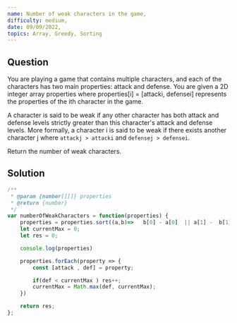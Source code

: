 ```yaml
---
name: Number of weak characters in the game,
difficulty: medium,
date: 09/09/2022,
topics: Array, Greedy, Sorting
---
```


## Question

You are playing a game that contains multiple characters, and each of the characters has two main properties: attack and defense. You are given a 2D integer array properties where properties[i] = [attacki, defensei] represents the properties of the ith character in the game.

A character is said to be weak if any other character has both attack and defense levels strictly greater than this character's attack and defense levels. More formally, a character i is said to be weak if there exists another character j where `attackj > attacki` and `defensej > defensei`.

Return the number of weak characters.

## Solution

```js:solution.js showLineNumbers
/**
 * @param {number[][]} properties
 * @return {number}
 */
var numberOfWeakCharacters = function(properties) {
    properties = properties.sort((a,b)=>   b[0] - a[0]  || a[1] -  b[1]);
    let currentMax = 0;
    let res = 0;

    console.log(properties)

    properties.forEach(property => {
        const [attack , def] = property;

        if(def < currentMax ) res++;
        currentMax = Math.max(def, currentMax);
    })

    return res;
};
```
